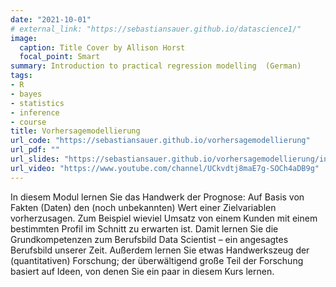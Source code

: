 ```yaml
---
date: "2021-10-01"
# external_link: "https://sebastiansauer.github.io/datascience1/"
image:
  caption: Title Cover by Allison Horst
  focal_point: Smart
summary: Introduction to practical regression modelling  (German)
tags:
- R
- bayes
- statistics
- inference
- course
title: Vorhersagemodellierung
url_code: "https://sebastiansauer.github.io/vorhersagemodellierung"
url_pdf: ""
url_slides: "https://sebastiansauer.github.io/vorhersagemodellierung/index.html#themen"
url_video: "https://www.youtube.com/channel/UCkvdtj8maE7g-SOCh4aDB9g"
---
```


In diesem Modul lernen Sie das Handwerk der Prognose: Auf Basis von Fakten (Daten) den (noch unbekannten) Wert einer Zielvariablen vorherzusagen. Zum Beispiel wieviel Umsatz von einem Kunden mit einem bestimmten Profil im Schnitt zu erwarten ist. Damit lernen Sie die Grundkompetenzen zum Berufsbild Data Scientist – ein angesagtes Berufsbild unserer Zeit. Außerdem lernen Sie etwas Handwerkszeug der (quantitativen) Forschung; der überwältigend große Teil der Forschung basiert auf Ideen, von denen Sie ein paar in diesem Kurs lernen.


